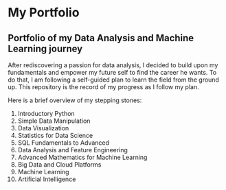 # My Portfolio
## Portfolio of my Data Analysis and Machine Learning journey

After rediscovering a passion for data analysis, I decided to build upon my fundamentals and empower my future self to find the career he wants. To do that, I am following a self-guided plan to learn the field from the ground up. This repository is the record of my progress as I follow my plan.

Here is a brief overview of my stepping stones:
1. Introductory Python
2. Simple Data Manipulation
3. Data Visualization
4. Statistics for Data Science
5. SQL Fundamentals to Advanced
6. Data Analysis and Feature Engineering
7. Advanced Mathematics for Machine Learning
8. Big Data and Cloud Platforms
9. Machine Learning
10. Artificial Intelligence
